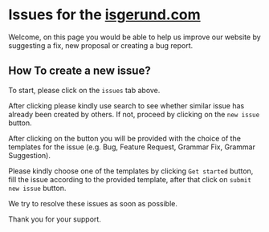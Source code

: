 # Issues for the [isgerund.com](https://isgerund.com)
Welcome, on this page you would be able to help us improve our website by suggesting a fix, new proposal or creating a bug report.

## How To create a new issue?
To start, please click on the `issues` tab above.

After clicking please kindly use search to see whether similar issue has already been created by others. 
If not, proceed by clicking on the `new issue` button. 

After clicking on the button you will be provided with the choice of the templates for the issue (e.g. Bug, Feature Request, Grammar Fix, Grammar Suggestion). 

Please kindly choose one of the templates by clicking `Get started` button, 
fill the issue according to the provided template, after that click on `submit new issue` button.

We try to resolve these issues as soon as possible.

Thank you for your support.
